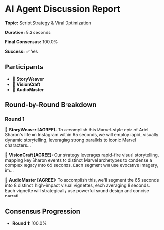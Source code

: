 # AI Agent Discussion Report

**Topic:** Script Strategy & Viral Optimization

**Duration:** 5.2 seconds

**Final Consensus:** 100.0%

**Success:** ✅ Yes

## Participants

- 📝 **StoryWeaver**
- 🎨 **VisionCraft**
- 🎵 **AudioMaster**

## Round-by-Round Breakdown

### Round 1

**📝 StoryWeaver [AGREE]:** To accomplish this Marvel-style epic of Ariel Sharon's life on Instagram within 65 seconds, we will employ rapid, visually dynamic storytelling, leveraging strong parallels to iconic Marvel characters...

**🎨 VisionCraft [AGREE]:** Our strategy leverages rapid-fire visual storytelling, mapping key Sharon events to distinct Marvel archetypes to condense a complex legacy into 65 seconds. Each segment will use evocative imagery, im...

**🎵 AudioMaster [AGREE]:** To accomplish this, we'll segment the 65 seconds into 8 distinct, high-impact visual vignettes, each averaging 8 seconds. Each vignette will strategically use powerful sound design and concise narrati...

## Consensus Progression

- **Round 1:** 100.0%
